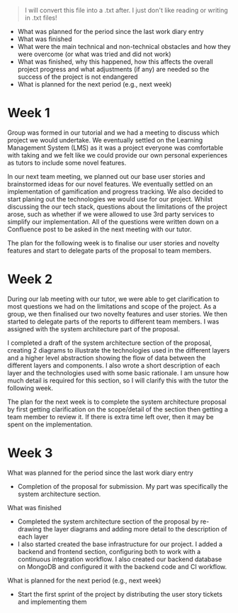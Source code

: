 > I will convert this file into a .txt after. I just don't like reading or writing in .txt files!

- What was planned for the period since the last work diary entry
- What was finished
- What were the main technical and non-technical obstacles and how they were overcome (or what was tried and did not work)
- What was finished, why this happened, how this affects the overall project progress and what adjustments (if any) are needed so the success of the project is not endangered
- What is planned for the next period (e.g., next week)

# Week 1

Group was formed in our tutorial and we had a meeting to discuss which project we would undertake. We eventually settled on the Learning Management System (LMS) as it was a project everyone was comfortable with taking and we felt like we could provide our own personal experiences as tutors to include some novel features.

In our next team meeting, we planned out our base user stories and brainstormed ideas for our novel features. We eventually settled on an implementation of gamification and progress tracking. We also decided to start planing out the technologies we would use for our project. Whilst discussing the our tech stack, questions about the limitations of the project arose, such as whether if we were allowed to use 3rd party services to simplify our implementation. All of the questions were written down on a Confluence post to be asked in the next meeting with our tutor.

The plan for the following week is to finalise our user stories and novelty features and start to delegate parts of the proposal to team members.

# Week 2

During our lab meeting with our tutor, we were able to get clarification to most questions we had on the limitations and scope of the project. As a group, we then finalised our two novelty features and user stories. We then started to delegate parts of the reports to different team members. I was assigned with the system architecture part of the proposal.

I completed a draft of the system architecture section of the proposal, creating 2 diagrams to illustrate the technologies used in the different layers and a higher level abstraction showing the flow of data between the different layers and components. I also wrote a short description of each layer and the technologies used with some basic rationale. I am unsure how much detail is required for this section, so I will clarify this with the tutor the following week.

The plan for the next week is to complete the system architecture proposal by first getting clarification on the scope/detail of the section then getting a team member to review it. If there is extra time left over, then it may be spent on the implementation.

# Week 3

What was planned for the period since the last work diary entry

- Completion of the proposal for submission. My part was specifically the system architecture section.

What was finished

- Completed the system architecture section of the proposal by re-drawing the layer diagrams and adding more detail to the description of each layer
- I also started created the base infrastructure for our project. I added a backend and frontend section, configuring both to work with a continuous integration workflow. I also created our backend database on MongoDB and configured it with the backend code and CI workflow.

What is planned for the next period (e.g., next week)

- Start the first sprint of the project by distributing the user story tickets and implementing them
